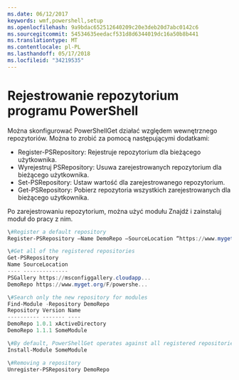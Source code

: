 ```yaml
---
ms.date: 06/12/2017
keywords: wmf,powershell,setup
ms.openlocfilehash: 9a9bdac652512640209c20e3deb20d7abc0142c6
ms.sourcegitcommit: 54534635eedacf531d8d6344019dc16a50b8b441
ms.translationtype: MT
ms.contentlocale: pl-PL
ms.lasthandoff: 05/17/2018
ms.locfileid: "34219535"
---
```

# <a name="register-a-powershell-repository"></a>Rejestrowanie repozytorium programu PowerShell
Można skonfigurować PowerShellGet działać względem wewnętrznego repozytoriów. Można to zrobić za pomocą następującymi dodatkami:
- Register-PSRepository: Rejestruje repozytorium dla bieżącego użytkownika.
- Wyrejestruj PSRepository: Usuwa zarejestrowanych repozytorium dla bieżącego użytkownika.
- Set-PSRepository: Ustaw wartość dla zarejestrowanego repozytorium.
- Get-PSRepository: Pobierz repozytoria wszystkich zarejestrowanych dla bieżącego użytkownika.

Po zarejestrowaniu repozytorium, można użyć modułu Znajdź i zainstaluj moduł do pracy z nim.

```powershell
\#Register a default repository
Register-PSRepository –Name DemoRepo –SourceLocation “https://www.myget.org/F/powershellgetdemo/api/v2” –PublishLocation “<https://www.myget.org/F/powershellgetdemo/api/v2>/package” –InstallationPolicy –Trusted

\#Get all of the registered repositories
Get-PSRepository
Name SourceLocation
---- --------------
PSGallery https://msconfiggallery.cloudapp...
DemoRepo https://www.myget.org/F/powershe...

\#Search only the new repository for modules
Find-Module -Repository DemoRepo
Repository Version Name
---------- ------- ----
DemoRepo 1.0.1 xActiveDirectory
DemoRepo 1.1.1 SomeModule

\#By default, PowerShellGet operates against all registered repositories when none is specified. In this example, the “SomeModule” module is installed from the DemoRepo.
Install-Module SomeModule

\#Removing a repository
Unregister-PSRepository DemoRepo
```
